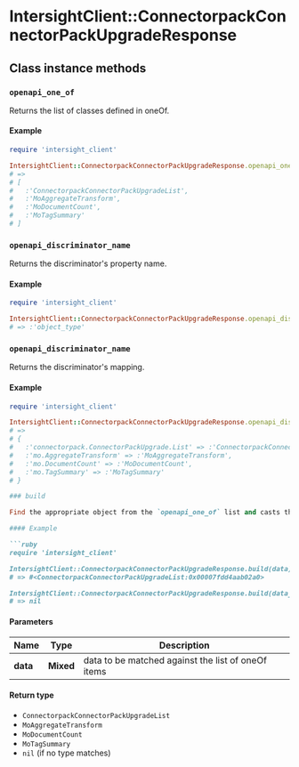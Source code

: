 # IntersightClient::ConnectorpackConnectorPackUpgradeResponse

## Class instance methods

### `openapi_one_of`

Returns the list of classes defined in oneOf.

#### Example

```ruby
require 'intersight_client'

IntersightClient::ConnectorpackConnectorPackUpgradeResponse.openapi_one_of
# =>
# [
#   :'ConnectorpackConnectorPackUpgradeList',
#   :'MoAggregateTransform',
#   :'MoDocumentCount',
#   :'MoTagSummary'
# ]
```

### `openapi_discriminator_name`

Returns the discriminator's property name.

#### Example

```ruby
require 'intersight_client'

IntersightClient::ConnectorpackConnectorPackUpgradeResponse.openapi_discriminator_name
# => :'object_type'
```

### `openapi_discriminator_name`

Returns the discriminator's mapping.

#### Example

```ruby
require 'intersight_client'

IntersightClient::ConnectorpackConnectorPackUpgradeResponse.openapi_discriminator_mapping
# =>
# {
#   :'connectorpack.ConnectorPackUpgrade.List' => :'ConnectorpackConnectorPackUpgradeList',
#   :'mo.AggregateTransform' => :'MoAggregateTransform',
#   :'mo.DocumentCount' => :'MoDocumentCount',
#   :'mo.TagSummary' => :'MoTagSummary'
# }

### build

Find the appropriate object from the `openapi_one_of` list and casts the data into it.

#### Example

```ruby
require 'intersight_client'

IntersightClient::ConnectorpackConnectorPackUpgradeResponse.build(data)
# => #<ConnectorpackConnectorPackUpgradeList:0x00007fdd4aab02a0>

IntersightClient::ConnectorpackConnectorPackUpgradeResponse.build(data_that_doesnt_match)
# => nil
```

#### Parameters

| Name | Type | Description |
| ---- | ---- | ----------- |
| **data** | **Mixed** | data to be matched against the list of oneOf items |

#### Return type

- `ConnectorpackConnectorPackUpgradeList`
- `MoAggregateTransform`
- `MoDocumentCount`
- `MoTagSummary`
- `nil` (if no type matches)

